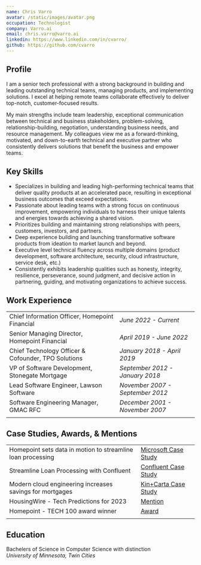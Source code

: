 ```yaml
---
name: Chris Varro
avatar: /static/images/avatar.png
occupation: Technologist
company: Varro.ai
email: chris.varro@varro.ai
linkedin: https://www.linkedin.com/in/cvarro/
github: https://github.com/cvarro
---
```


## Profile

I am a senior tech professional with a strong background in building and leading outstanding technical teams, managing products, and implementing solutions. I excel at helping remote teams collaborate effectively to deliver top-notch, customer-focused results. 

My main strengths include team leadership, exceptional communication between technical and business stakeholders, problem-solving, relationship-building, negotiation, understanding business needs, and resource management. My colleagues view me as a forward-thinking, motivated, and down-to-earth technical and executive partner who consistently delivers solutions that benefit the business and empower teams.

## Key Skills

- Specializes in building and leading high-performing technical teams that deliver quality products at an accelerated pace, resulting in exceptional business outcomes that exceed expectations.
- Passionate about leading teams with a strong focus on continuous improvement, empowering individuals to harness their unique talents and energies towards achieving a shared vision.
- Prioritizes building and maintaining strong relationships with peers, customers, investors, and partners.
- Deep experience building and launching transformative software products from ideation to market launch and beyond.
- Executive level technical fluency across multiple domains (product development, software architecture, security, cloud infrastructure, service desk, etc.)
- Consistently exhibits leadership qualities such as honesty, integrity, resilience, perseverance, sound judgment, and decisive action in partnering, guiding, and motivating organizations to achieve success.


## Work Experience

| | |
| --------------------------- | ---------------------------- |
| Chief Information Officer,  Homepoint Financial | _June 2022 - Current_ |
| Senior Managing Director, Homepoint Financial | _April 2019 - June 2022_ |
| Chief Technology Officer & Cofounder, TPO Solutions | _January 2018 - April 2019_ |
| VP of Software Development, Stonegate Mortgage | _September 2012 - January 2018_ |
| Lead Software Engineer, Lawson Software | _November 2007 - September 2012_ |
| Software Engineering Manager, GMAC RFC | _December 2001 - November 2007_ |
| | |

## Case Studies, Awards, & Mentions

| | |
| --------------------------- | ---------------------------- |
| Homepoint sets data in motion to streamline loan processing | <a target="_blank" rel="noopener noreferrer" href="/static/images/Homepoint_Microsoft_case-study.pdf">Microsoft Case Study</a> |
| Streamline Loan Processing with Confluent | <a target="_blank" rel="noopener noreferrer" href="/tatic/images/20211006-CS-Homepoint.pdf">Confluent Case Study</a> |
| Modern cloud engineering increases savings for mortgages | <a target="_blank" rel="noopener noreferrer" href="/static/images/Modern_cloud_engineering-kinandcarta.com.pdf">Kin+Carta Case Study</a> |
| HousingWire - Tech Predictions for 2023 | <a target="_blank" rel="noopener noreferrer" href="/static/images/tech-predictions-for-2023-Housingwire.com.pdf">Mention</a> |
| Homepoint - TECH 100 award winner | <a target="_blank" rel="noopener noreferrer" href="/static/images/Homepoint-HousingWire.pdf">Award</a> |
| | |

## Education

Bachelers of Science in Computer Science with distinction  
_University of Minnesota, Twin Cities_